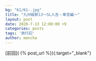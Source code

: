 ```yaml
---
bg: "61/61-.jpg"
title: "九州縦断13～SL人吉・車窓編～"
layout: post
date: 2020-7-13 12:00:00 +9
categories: posts
tags: '旅行記'
author: mencha
---
```


[前回]( {% post_url  %}){:target="_blank"}  

<!--more-->
![]()